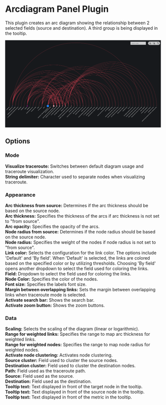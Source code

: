 # Arcdiagram Panel Plugin

This plugin creates an arc diagram showing the relationship between 2 selected fields (source and destination).
A third group is being displayed in the tooltip.

![](https://github.com/esnet/esnet-arcdiagram-panel/blob/main/src/img/arcdiagram-plugin.png)


## Options
### Mode
**Visualize traceroute:** Switches between default diagram usage and traceroute visualization.<br>
**String delimiter:** Character used to separate nodes when visualizing traceroute.<br>
### Appearance
**Arc thickness from source:** Determines if the arc thickness should be based on the source node.<br>
**Arc thickness:** Specifies the thickness of the arcs if arc thickness is not set to "from source".<br>
**Arc opacity:** Specifies the opacity of the arcs.<br>
**Node radius from source:** Determines if the node radius should be based on the source node.<br>
**Node radius:** Specifies the weight of the nodes if node radius is not set to "from source".<br>
**Link color:** Selects the configuration for the link color. The options include 'Default' and 'By field'. When 'Default' is selected, the links are colored based on the specified color or by utilizing thresholds. Choosing 'By field' opens another dropdown to select the field used for coloring the links.<br>
**Field:** Dropdown to select the field used for coloring the links.<br>
**Node Color:** Specifies the color of the nodes.<br>
**Font size:** Specifies the labels font size.<br>
**Margin between overlapping links:** Sets the margin between overlapping links when traceroute mode is selected.<br>
**Activate search bar:** Shows the search bar.<br>
**Activate zoom button:** Shows the zoom buttons.<br>
### Data
**Scaling:** Selects the scaling of the diagram (linear or logarithmic).<br>
**Range for weighted links:** Specifies the range to map arc thickness for weighted links.<br>
**Range for weighted nodes:** Specifies the range to map node radius for weighted nodes.<br>
**Activate node clustering:** Activates node clustering.<br>
**Source cluster:** Field used to cluster the source nodes.<br>
**Destination cluster:** Field used to cluster the destination nodes.<br>
**Path:** Field used as the traceroute path.<br>
**Source:** Field used as the source.<br>
**Destination:** Field used as the destination.<br>
**Tooltip text:** Text displayed in front of the target node in the tooltip.<br>
**Tooltip text:** Text displayed in front of the source node in the tooltip.<br>
**Tooltip text:** Text displayed in front of the metric in the tooltip.<br>